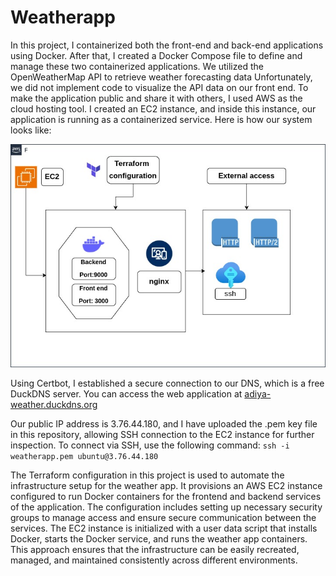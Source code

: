 # Weatherapp

In this project, I containerized both the front-end and back-end applications using Docker. After that, I created a Docker Compose file to define and manage these two containerized applications. We utilized the OpenWeatherMap API to retrieve weather forecasting data Unfortunately, we did not implement code to visualize the API data on our front end. To make the application public and share it with others, I used AWS as the cloud hosting tool. I created an EC2 instance, and inside this instance, our application is running as a containerized service. Here is how our system looks like:

![architecture](./image/architecture.jpg)

Using Certbot, I established a secure connection to our DNS, which is a free DuckDNS server. You can access the web application at [adiya-weather.duckdns.org](https://adiya-weather.duckdns.org/)

Our public IP address is 3.76.44.180, and I have uploaded the .pem key file in this repository, allowing SSH connection to the EC2 instance for further inspection. To connect via SSH, use the following command:
 `ssh -i weatherapp.pem ubuntu@3.76.44.180`

The Terraform configuration in this project is used to automate the infrastructure setup for the weather app. It provisions an AWS EC2 instance configured to run Docker containers for the frontend and backend services of the application. The configuration includes setting up necessary security groups to manage access and ensure secure communication between the services. The EC2 instance is initialized with a user data script that installs Docker, starts the Docker service, and runs the weather app containers. This approach ensures that the infrastructure can be easily recreated, managed, and maintained consistently across different environments.
